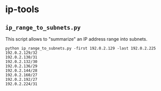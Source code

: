# ip-tools

## `ip_range_to_subnets.py`

This script allows to "summarize" an IP address range into subnets.

    python ip_range_to_subnets.py -first 192.0.2.129 -last 192.0.2.225
    192.0.2.129/32
    192.0.2.130/31
    192.0.2.132/30
    192.0.2.136/29
    192.0.2.144/28
    192.0.2.160/27
    192.0.2.192/27
    192.0.2.224/31